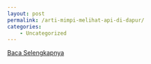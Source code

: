 ```yaml
---
layout: post
permalink: /arti-mimpi-melihat-api-di-dapur/
categories:
    - Uncategorized
---
```


[Baca Selengkapnya](/08)